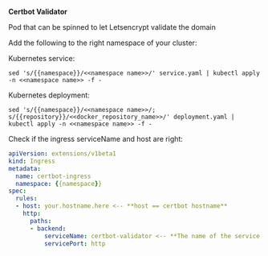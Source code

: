 **Certbot Validator**

Pod that can be spinned to let Letsencrypt validate the domain

Add the following to the right namespace of your cluster:

Kubernetes service:

`sed 's/{{namespace}}/<<namespace name>>/' service.yaml | kubectl apply -n <<namespace name>> -f -`

Kubernetes deployment:

`sed 's/{{namespace}}/<<namespace name>>/; s/{{repository}}/<<docker_repository_name>>/' deployment.yaml | kubectl apply -n <<namespace name>> -f -`

Check if the ingress serviceName and host are right:

```yaml
apiVersion: extensions/v1beta1
kind: Ingress
metadata:
  name: certbot-ingress
  namespace: {{namespace}}
spec:
  rules:
  - host: your.hostname.here <-- **host == certbot hostname**
    http:
      paths:
      - backend:
          serviceName: certbot-validator <-- **The name of the service defined above**
          servicePort: http
```
